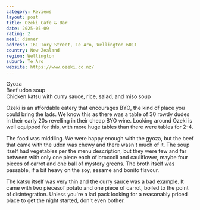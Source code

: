 ```yaml
---
category: Reviews
layout: post
title: Ozeki Cafe & Bar
date: 2025-05-09
rating: 2
meal: dinner
address: 161 Tory Street, Te Aro, Wellington 6011
country: New Zealand
region: Wellington
suburb: Te Aro
website: https://www.ozeki.co.nz/
---
```

Gyoza  
Beef udon soup  
Chicken katsu with curry sauce, rice, salad, and miso soup  

Ozeki is an affordable eatery that encourages BYO, the kind of place you could bring the lads. We know this as there was a table of 30 rowdy dudes in their early 20s revelling in their cheap BYO wine. Looking around Ozeki is well equipped for this, with more huge tables than there were tables for 2-4. 

The food was middling. We were happy enough with the gyoza, but the beef that came with the udon was chewy and there wasn't much of it. The soup itself had vegetables per the menu description, but they were few and far between with only one piece each of broccoli and cauliflower, maybe four pieces of carrot and one ball of mystery greens. The broth itself was passable, if a bit heavy on the soy, sesame and bonito flavour. 

The katsu itself was very thin and the curry sauce was a bad example. It came with two piecesof potato and one piece of carrot, boiled to the point of disintegration. Unless you're a lad pack looking for a reasonably priced place to get the night started, don't even bother. 